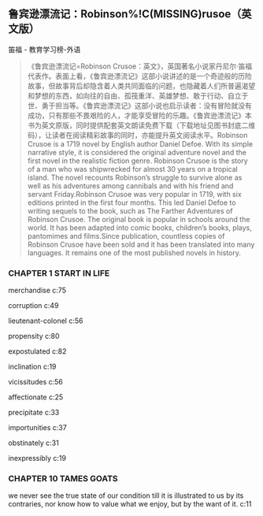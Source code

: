 ## 鲁宾逊漂流记：Robinson%!C(MISSING)rusoe（英文版）

笛福  -  教育学习榜-外语

> 《鲁宾逊漂流记=Robinson Crusoe：英文》，英国著名小说家丹尼尔·笛福代表作。表面上看，《鲁宾逊漂流记》这部小说讲述的是一个奇迹般的历险故事，但故事背后却隐含着人类共同面临的问题，也隐藏着人们所普遍渴望和梦想的东西，如向往的自由、孤筏重洋、英雄梦想、敢于行动、自立于世、勇于担当等。《鲁宾逊漂流记》这部小说也启示读者：没有冒险就没有成功，只有那些不畏艰险的人，才能享受冒险的乐趣。《鲁宾逊漂流记》本书为英文原版，同时提供配套英文朗读免费下载（下载地址见图书封底二维码），让读者在阅读精彩故事的同时，亦能提升英文阅读水平。Robinson Crusoe is a 1719 novel by English author Daniel Defoe. With its simple narrative style, it is considered the original adventure novel and the first novel in the realistic fiction genre. Robinson Crusoe is the story of a man who was shipwrecked for almost 30 years on a tropical island. The novel recounts Robinson’s struggle to survive alone as well as his adventures among cannibals and with his friend and servant Friday.Robinson Crusoe was very popular in 1719, with six editions printed in the first four months. This led Daniel Defoe to writing sequels to the book, such as The Farther Adventures of Robinson Crusoe. The original book is popular in schools around the world. It has been adapted into comic books, children’s books, plays, pantomimes and films.Since publication, countless copies of Robinson Crusoe have been sold and it has been translated into many languages. It remains one of the most published novels in history.


### CHAPTER 1 START IN LIFE

merchandise c:75

 corruption  c:49

lieutenant-colonel c:56

propensity  c:80

expostulated c:82

inclination c:19

vicissitudes c:56

affectionate c:25

precipitate c:33

importunities c:37

obstinately c:31

inexpressibly c:19

### CHAPTER 10 TAMES GOATS

we never see the true state of our condition till it is illustrated to us by its contraries, nor know how to value what we enjoy, but by the want of it.  c:11